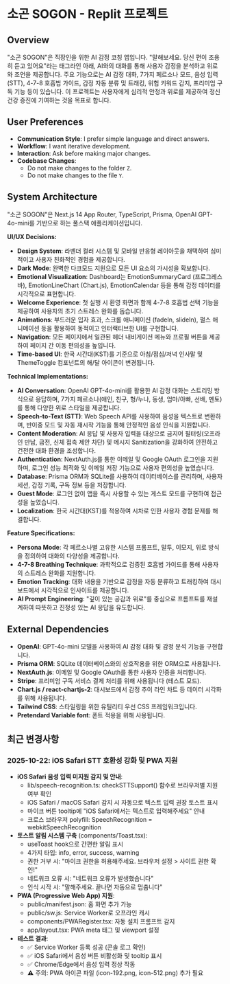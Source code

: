# 소곤 SOGON - Replit 프로젝트

## Overview
"소곤 SOGON"은 직장인을 위한 AI 감정 코칭 앱입니다. "말해보세요. 당신 편이 조용히 듣고 있어요"라는 태그라인 아래, AI와의 대화를 통해 사용자 감정을 분석하고 위로와 조언을 제공합니다. 주요 기능으로는 AI 감정 대화, 7가지 페르소나 모드, 음성 입력(STT), 4-7-8 호흡법 가이드, 감정 자동 분류 및 트래킹, 위험 키워드 감지, 프리미엄 구독 기능 등이 있습니다. 이 프로젝트는 사용자에게 심리적 안정과 위로를 제공하여 정신 건강 증진에 기여하는 것을 목표로 합니다.

## User Preferences
- **Communication Style**: I prefer simple language and direct answers.
- **Workflow**: I want iterative development.
- **Interaction**: Ask before making major changes.
- **Codebase Changes**:
    - Do not make changes to the folder `Z`.
    - Do not make changes to the file `Y`.

## System Architecture
"소곤 SOGON"은 Next.js 14 App Router, TypeScript, Prisma, OpenAI GPT-4o-mini를 기반으로 하는 풀스택 애플리케이션입니다.

**UI/UX Decisions:**
- **Design System**: 라벤더 컬러 시스템 및 모바일 반응형 레이아웃을 채택하여 심미적이고 사용자 친화적인 경험을 제공합니다.
- **Dark Mode**: 완벽한 다크모드 지원으로 모든 UI 요소의 가시성을 확보합니다.
- **Emotional Visualization**: Dashboard는 EmotionSummaryCard (프로그레스 바), EmotionLineChart (Chart.js), EmotionCalendar 등을 통해 감정 데이터를 시각적으로 표현합니다.
- **Welcome Experience**: 첫 실행 시 환영 화면과 함께 4-7-8 호흡법 선택 기능을 제공하여 사용자의 초기 스트레스 완화를 돕습니다.
- **Animations**: 부드러운 입자 효과, 스크롤 애니메이션 (fadeIn, slideIn), 펄스 애니메이션 등을 활용하여 동적이고 인터랙티브한 UI를 구현합니다.
- **Navigation**: 모든 페이지에서 일관된 헤더 내비게이션 메뉴와 프로필 버튼을 제공하여 페이지 간 이동 편의성을 높입니다.
- **Time-based UI**: 한국 시간대(KST)를 기준으로 아침/점심/저녁 인사말 및 ThemeToggle 컴포넌트의 해/달 아이콘이 변경됩니다.

**Technical Implementations:**
- **AI Conversation**: OpenAI GPT-4o-mini를 활용한 AI 감정 대화는 스트리밍 방식으로 응답하며, 7가지 페르소나(애인, 친구, 형/누나, 동생, 엄마/아빠, 선배, 멘토)를 통해 다양한 위로 스타일을 제공합니다.
- **Speech-to-Text (STT)**: Web Speech API를 사용하여 음성을 텍스트로 변환하며, 반이중 모드 및 자동 재시작 기능을 통해 안정적인 음성 인식을 지원합니다.
- **Content Moderation**: AI 응답 및 사용자 입력을 대상으로 금지어 필터링(오프라인 만남, 금전, 신체 접촉 제안 차단) 및 메시지 Sanitization을 강화하여 안전하고 건전한 대화 환경을 조성합니다.
- **Authentication**: NextAuth.js를 통한 이메일 및 Google OAuth 로그인을 지원하며, 로그인 성능 최적화 및 이메일 저장 기능으로 사용자 편의성을 높였습니다.
- **Database**: Prisma ORM과 SQLite를 사용하여 데이터베이스를 관리하며, 사용자 세션, 감정 기록, 구독 정보 등을 저장합니다.
- **Guest Mode**: 로그인 없이 앱을 즉시 사용할 수 있는 게스트 모드를 구현하여 접근성을 높였습니다.
- **Localization**: 한국 시간대(KST)를 적용하여 시차로 인한 사용자 경험 문제를 해결합니다.

**Feature Specifications:**
- **Persona Mode**: 각 페르소나별 고유한 시스템 프롬프트, 말투, 이모지, 위로 방식을 정의하여 대화의 다양성을 제공합니다.
- **4-7-8 Breathing Technique**: 과학적으로 검증된 호흡법 가이드를 통해 사용자의 스트레스 완화를 지원합니다.
- **Emotion Tracking**: 대화 내용을 기반으로 감정을 자동 분류하고 트래킹하여 대시보드에서 시각적으로 인사이트를 제공합니다.
- **AI Prompt Engineering**: "깊이 있는 공감과 위로"를 중심으로 프롬프트를 재설계하여 따뜻하고 진정성 있는 AI 응답을 유도합니다.

## External Dependencies
- **OpenAI**: GPT-4o-mini 모델을 사용하여 AI 감정 대화 및 감정 분석 기능을 구현합니다.
- **Prisma ORM**: SQLite 데이터베이스와의 상호작용을 위한 ORM으로 사용됩니다.
- **NextAuth.js**: 이메일 및 Google OAuth를 통한 사용자 인증을 처리합니다.
- **Stripe**: 프리미엄 구독 서비스 결제 처리를 위해 사용됩니다 (테스트 모드).
- **Chart.js / react-chartjs-2**: 대시보드에서 감정 추이 라인 차트 등 데이터 시각화를 위해 사용됩니다.
- **Tailwind CSS**: 스타일링을 위한 유틸리티 우선 CSS 프레임워크입니다.
- **Pretendard Variable font**: 폰트 적용을 위해 사용됩니다.

## 최근 변경사항

### 2025-10-22: iOS Safari STT 호환성 강화 및 PWA 지원
- **iOS Safari 음성 입력 미지원 감지 및 안내**:
  * lib/speech-recognition.ts: checkSTTSupport() 함수로 브라우저별 지원 여부 확인
  * iOS Safari / macOS Safari 감지 시 자동으로 텍스트 입력 권장 토스트 표시
  * 마이크 버튼 tooltip에 "iOS Safari에서는 텍스트로 입력해주세요" 안내
  * 크로스 브라우저 polyfill: SpeechRecognition = webkitSpeechRecognition
- **토스트 알림 시스템 구축** (components/Toast.tsx):
  * useToast hook으로 간편한 알림 표시
  * 4가지 타입: info, error, success, warning
  * 권한 거부 시: "마이크 권한을 허용해주세요. 브라우저 설정 > 사이트 권한 확인!"
  * 네트워크 오류 시: "네트워크 오류가 발생했습니다"
  * 인식 시작 시: "말해주세요. 끝나면 자동으로 멈춥니다"
- **PWA (Progressive Web App) 지원**:
  * public/manifest.json: 홈 화면 추가 가능
  * public/sw.js: Service Worker로 오프라인 캐시
  * components/PWARegister.tsx: 자동 설치 프롬프트 감지
  * app/layout.tsx: PWA meta 태그 및 viewport 설정
- **테스트 결과**:
  * ✅ Service Worker 등록 성공 (콘솔 로그 확인)
  * ✅ iOS Safari에서 음성 버튼 비활성화 및 tooltip 표시
  * ✅ Chrome/Edge에서 음성 입력 정상 작동
  * ⚠️ 주의: PWA 아이콘 파일 (icon-192.png, icon-512.png) 추가 필요